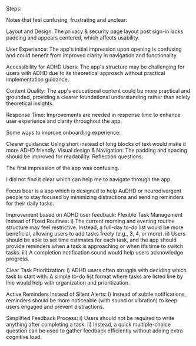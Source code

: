 Steps:

Notes that feel confusing, frustrating and unclear:

Layout and Design: The privacy & security page layout post sign-in lacks padding and appears centered, which affects usability.

User Experience: The app's initial impression upon opening is confusing and could benefit from improved clarity in navigation and functionality.

Accessibility for ADHD Users: The app's structure may be challenging for users with ADHD due to its theoretical approach without practical implementation guidance.

Content Quality: The app's educational content could be more practical and grounded, providing a clearer foundational understanding rather than solely theoretical insights.

Response Time: Improvements are needed in response time to enhance user experience and clarity throughout the app.

Some ways to improve onboarding experience:

Clearer guidance: Using short instead of long blocks of text would make it more ADHD friendly.
Visual design & Navigation: The padding and spacing should be improved for readability.
Reflection questions:

The first impression of the app was confusing.

I did not find it clear which can help me to navigate through the app.

Focus bear is a app which is designed to help AuDHD or neurodivergent people to stay focused by minimizing distractions and sending reminders for their daily tasks.

Improvement based on ADHD user feedback:
Flexible Task Management Instead of Fixed Routines:
i) The current morning and evening routine structure may feel restrictive. Instead, a
full-day to-do list would be more beneficial, allowing users to add tasks freely (e.g.,
3, 4, or more).
ii) Users should be able to set time estimates for each task, and the app should
provide reminders when a task is approaching or when it’s time to switch tasks.
iii) A completion notification sound would help users acknowledge progress.

Clear Task Prioritization:
i) ADHD users often struggle with deciding which task to start with. A simple to-do list
format where tasks are listed line by line would help with organization and
prioritization.

Active Reminders Instead of Silent Alerts:
i) Instead of subtle notifications, reminders should be more noticeable (with sound or
vibration) to keep users engaged and prevent distractions.

Simplified Feedback Process:
i) Users should not be required to write anything after completing a task.
ii) Instead, a quick multiple-choice question can be used to gather feedback efficiently
without adding extra cognitive load.